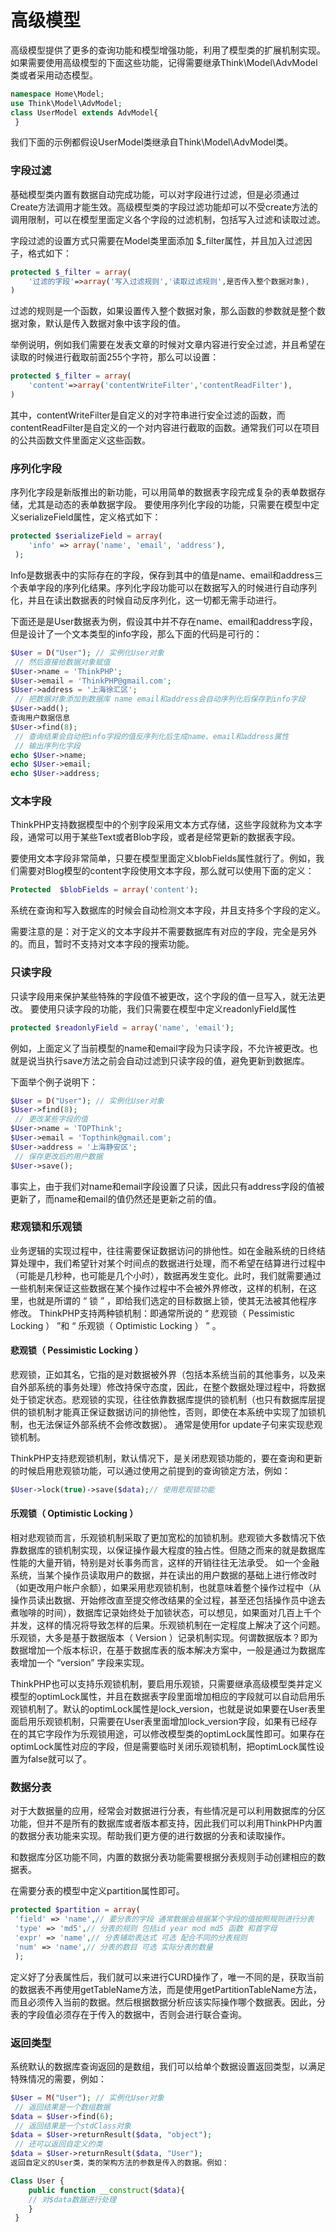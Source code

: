 # 高级模型

高级模型提供了更多的查询功能和模型增强功能，利用了模型类的扩展机制实现。如果需要使用高级模型的下面这些功能，记得需要继承Think\Model\AdvModel类或者采用动态模型。

```php
namespace Home\Model;
use Think\Model\AdvModel;
class UserModel extends AdvModel{
 }
```
 
我们下面的示例都假设UserModel类继承自Think\Model\AdvModel类。

### 字段过滤

基础模型类内置有数据自动完成功能，可以对字段进行过滤，但是必须通过Create方法调用才能生效。高级模型类的字段过滤功能却可以不受create方法的调用限制，可以在模型里面定义各个字段的过滤机制，包括写入过滤和读取过滤。

字段过滤的设置方式只需要在Model类里面添加 $_filter属性，并且加入过滤因子，格式如下：

```php
protected $_filter = array(
    '过滤的字段'=>array('写入过滤规则','读取过滤规则',是否传入整个数据对象),
)
```

过滤的规则是一个函数，如果设置传入整个数据对象，那么函数的参数就是整个数据对象，默认是传入数据对象中该字段的值。

举例说明，例如我们需要在发表文章的时候对文章内容进行安全过滤，并且希望在读取的时候进行截取前面255个字符，那么可以设置：

```php
protected $_filter = array(
    'content'=>array('contentWriteFilter','contentReadFilter'),
)
```

其中，contentWriteFilter是自定义的对字符串进行安全过滤的函数，而contentReadFilter是自定义的一个对内容进行截取的函数。通常我们可以在项目的公共函数文件里面定义这些函数。

### 序列化字段

序列化字段是新版推出的新功能，可以用简单的数据表字段完成复杂的表单数据存储，尤其是动态的表单数据字段。 要使用序列化字段的功能，只需要在模型中定义serializeField属性，定义格式如下：

```php
protected $serializeField = array(
    'info' => array('name', 'email', 'address'),
 );
```

Info是数据表中的实际存在的字段，保存到其中的值是name、email和address三个表单字段的序列化结果。序列化字段功能可以在数据写入的时候进行自动序列化，并且在读出数据表的时候自动反序列化，这一切都无需手动进行。

下面还是是User数据表为例，假设其中并不存在name、email和address字段，但是设计了一个文本类型的info字段，那么下面的代码是可行的：

```php
$User = D("User"); // 实例化User对象
 // 然后直接给数据对象赋值
$User->name = 'ThinkPHP';
$User->email = 'ThinkPHP@gmail.com';
$User->address = '上海徐汇区';
 // 把数据对象添加到数据库 name email和address会自动序列化后保存到info字段
$User->add();
查询用户数据信息
$User->find(8);
 // 查询结果会自动把info字段的值反序列化后生成name、email和address属性
 // 输出序列化字段
echo $User->name;
echo $User->email;
echo $User->address;
```

### 文本字段

ThinkPHP支持数据模型中的个别字段采用文本方式存储，这些字段就称为文本字段，通常可以用于某些Text或者Blob字段，或者是经常更新的数据表字段。

要使用文本字段非常简单，只要在模型里面定义blobFields属性就行了。例如，我们需要对Blog模型的content字段使用文本字段，那么就可以使用下面的定义：

```php
Protected  $blobFields = array('content');
```

系统在查询和写入数据库的时候会自动检测文本字段，并且支持多个字段的定义。

需要注意的是：对于定义的文本字段并不需要数据库有对应的字段，完全是另外的。而且，暂时不支持对文本字段的搜索功能。

### 只读字段

只读字段用来保护某些特殊的字段值不被更改，这个字段的值一旦写入，就无法更改。 要使用只读字段的功能，我们只需要在模型中定义readonlyField属性

```php
protected $readonlyField = array('name', 'email');
```

例如，上面定义了当前模型的name和email字段为只读字段，不允许被更改。也就是说当执行save方法之前会自动过滤到只读字段的值，避免更新到数据库。

下面举个例子说明下：

```php
$User = D("User"); // 实例化User对象
$User->find(8);
 // 更改某些字段的值
$User->name = 'TOPThink';
$User->email = 'Topthink@gmail.com';
$User->address = '上海静安区';
 // 保存更改后的用户数据
$User->save();
```

事实上，由于我们对name和email字段设置了只读，因此只有address字段的值被更新了，而name和email的值仍然还是更新之前的值。

### 悲观锁和乐观锁

业务逻辑的实现过程中，往往需要保证数据访问的排他性。如在金融系统的日终结算处理中，我们希望针对某个时间点的数据进行处理，而不希望在结算进行过程中（可能是几秒种，也可能是几个小时），数据再发生变化。此时，我们就需要通过一些机制来保证这些数据在某个操作过程中不会被外界修改，这样的机制，在这里，也就是所谓的 “ 锁 ” ，即给我们选定的目标数据上锁，使其无法被其他程序修改。 ThinkPHP支持两种锁机制：即通常所说的 “ 悲观锁（ Pessimistic Locking ） ”和 “ 乐观锁（ Optimistic Locking ） ” 。

#### 悲观锁（ Pessimistic Locking ）

悲观锁，正如其名，它指的是对数据被外界（包括本系统当前的其他事务，以及来自外部系统的事务处理）修改持保守态度，因此，在整个数据处理过程中，将数据处于锁定状态。悲观锁的实现，往往依靠数据库提供的锁机制（也只有数据库层提供的锁机制才能真正保证数据访问的排他性，否则，即使在本系统中实现了加锁机制，也无法保证外部系统不会修改数据）。 通常是使用for update子句来实现悲观锁机制。

ThinkPHP支持悲观锁机制，默认情况下，是关闭悲观锁功能的，要在查询和更新的时候启用悲观锁功能，可以通过使用之前提到的查询锁定方法，例如：

```php
$User->lock(true)->save($data);// 使用悲观锁功能
```

#### 乐观锁（ Optimistic Locking ）

相对悲观锁而言，乐观锁机制采取了更加宽松的加锁机制。悲观锁大多数情况下依靠数据库的锁机制实现，以保证操作最大程度的独占性。但随之而来的就是数据库性能的大量开销，特别是对长事务而言，这样的开销往往无法承受。 如一个金融系统，当某个操作员读取用户的数据，并在读出的用户数据的基础上进行修改时（如更改用户帐户余额），如果采用悲观锁机制，也就意味着整个操作过程中（从操作员读出数据、开始修改直至提交修改结果的全过程，甚至还包括操作员中途去煮咖啡的时间），数据库记录始终处于加锁状态，可以想见，如果面对几百上千个并发，这样的情况将导致怎样的后果。乐观锁机制在一定程度上解决了这个问题。乐观锁，大多是基于数据版本（ Version ）记录机制实现。何谓数据版本？即为数据增加一个版本标识，在基于数据库表的版本解决方案中，一般是通过为数据库表增加一个 “version” 字段来实现。


ThinkPHP也可以支持乐观锁机制，要启用乐观锁，只需要继承高级模型类并定义模型的optimLock属性，并且在数据表字段里面增加相应的字段就可以自动启用乐观锁机制了。默认的optimLock属性是lock_version，也就是说如果要在User表里面启用乐观锁机制，只需要在User表里面增加lock_version字段，如果有已经存在的其它字段作为乐观锁用途，可以修改模型类的optimLock属性即可。如果存在optimLock属性对应的字段，但是需要临时关闭乐观锁机制，把optimLock属性设置为false就可以了。

### 数据分表

对于大数据量的应用，经常会对数据进行分表，有些情况是可以利用数据库的分区功能，但并不是所有的数据库或者版本都支持，因此我们可以利用ThinkPHP内置的数据分表功能来实现。帮助我们更方便的进行数据的分表和读取操作。

和数据库分区功能不同，内置的数据分表功能需要根据分表规则手动创建相应的数据表。

在需要分表的模型中定义partition属性即可。

```php
protected $partition = array(
 'field' => 'name',// 要分表的字段 通常数据会根据某个字段的值按照规则进行分表
 'type' => 'md5',// 分表的规则 包括id year mod md5 函数 和首字母
 'expr' => 'name',// 分表辅助表达式 可选 配合不同的分表规则
 'num' => 'name',// 分表的数目 可选 实际分表的数量
 );
```

定义好了分表属性后，我们就可以来进行CURD操作了，唯一不同的是，获取当前的数据表不再使用getTableName方法，而是使用getPartitionTableName方法，而且必须传入当前的数据。然后根据数据分析应该实际操作哪个数据表。因此，分表的字段值必须存在于传入的数据中，否则会进行联合查询。

### 返回类型

系统默认的数据库查询返回的是数组，我们可以给单个数据设置返回类型，以满足特殊情况的需要，例如：

```php
$User = M("User"); // 实例化User对象
 // 返回结果是一个数组数据
$data = $User->find(6);
 // 返回结果是一个stdClass对象
$data = $User->returnResult($data, "object");
 // 还可以返回自定义的类
$data = $User->returnResult($data, "User");
返回自定义的User类，类的架构方法的参数是传入的数据。例如：

Class User {
    public function __construct($data){
    // 对$data数据进行处理 
    }
 } 
```

